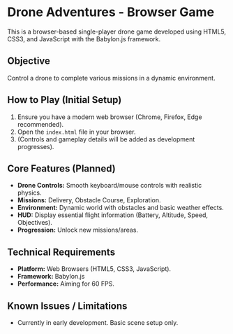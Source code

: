 # Drone Adventures - Browser Game

This is a browser-based single-player drone game developed using HTML5, CSS3, and JavaScript with the Babylon.js framework.

## Objective

Control a drone to complete various missions in a dynamic environment.

## How to Play (Initial Setup)

1.  Ensure you have a modern web browser (Chrome, Firefox, Edge recommended).
2.  Open the `index.html` file in your browser.
3.  (Controls and gameplay details will be added as development progresses).

## Core Features (Planned)

*   **Drone Controls:** Smooth keyboard/mouse controls with realistic physics.
*   **Missions:** Delivery, Obstacle Course, Exploration.
*   **Environment:** Dynamic world with obstacles and basic weather effects.
*   **HUD:** Display essential flight information (Battery, Altitude, Speed, Objectives).
*   **Progression:** Unlock new missions/areas.

## Technical Requirements

*   **Platform:** Web Browsers (HTML5, CSS3, JavaScript).
*   **Framework:** Babylon.js
*   **Performance:** Aiming for 60 FPS.

## Known Issues / Limitations

*   Currently in early development. Basic scene setup only.
